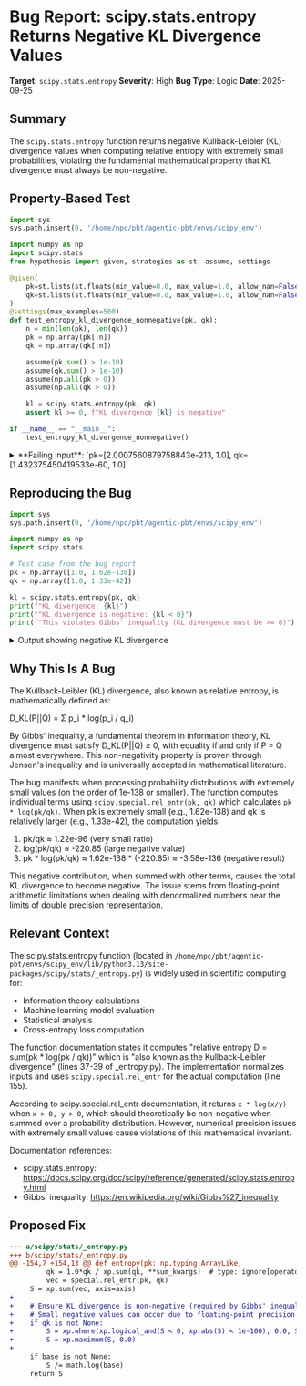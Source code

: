 # Bug Report: scipy.stats.entropy Returns Negative KL Divergence Values

**Target**: `scipy.stats.entropy`
**Severity**: High
**Bug Type**: Logic
**Date**: 2025-09-25

## Summary

The `scipy.stats.entropy` function returns negative Kullback-Leibler (KL) divergence values when computing relative entropy with extremely small probabilities, violating the fundamental mathematical property that KL divergence must always be non-negative.

## Property-Based Test

```python
import sys
sys.path.insert(0, '/home/npc/pbt/agentic-pbt/envs/scipy_env')

import numpy as np
import scipy.stats
from hypothesis import given, strategies as st, assume, settings

@given(
    pk=st.lists(st.floats(min_value=0.0, max_value=1.0, allow_nan=False, allow_infinity=False), min_size=2, max_size=50),
    qk=st.lists(st.floats(min_value=0.0, max_value=1.0, allow_nan=False, allow_infinity=False), min_size=2, max_size=50)
)
@settings(max_examples=500)
def test_entropy_kl_divergence_nonnegative(pk, qk):
    n = min(len(pk), len(qk))
    pk = np.array(pk[:n])
    qk = np.array(qk[:n])

    assume(pk.sum() > 1e-10)
    assume(qk.sum() > 1e-10)
    assume(np.all(pk > 0))
    assume(np.all(qk > 0))

    kl = scipy.stats.entropy(pk, qk)
    assert kl >= 0, f"KL divergence {kl} is negative"

if __name__ == "__main__":
    test_entropy_kl_divergence_nonnegative()
```

<details>

<summary>
**Failing input**: `pk=[2.0007560879758843e-213, 1.0], qk=[1.432375450419533e-60, 1.0]`
</summary>
```
Traceback (most recent call last):
  File "/home/npc/pbt/agentic-pbt/worker_/1/hypo.py", line 27, in <module>
    test_entropy_kl_divergence_nonnegative()
    ~~~~~~~~~~~~~~~~~~~~~~~~~~~~~~~~~~~~~~^^
  File "/home/npc/pbt/agentic-pbt/worker_/1/hypo.py", line 9, in test_entropy_kl_divergence_nonnegative
    pk=st.lists(st.floats(min_value=0.0, max_value=1.0, allow_nan=False, allow_infinity=False), min_size=2, max_size=50),
               ^^^
  File "/home/npc/miniconda/lib/python3.13/site-packages/hypothesis/core.py", line 2124, in wrapped_test
    raise the_error_hypothesis_found
  File "/home/npc/pbt/agentic-pbt/worker_/1/hypo.py", line 24, in test_entropy_kl_divergence_nonnegative
    assert kl >= 0, f"KL divergence {kl} is negative"
           ^^^^^^^
AssertionError: KL divergence -7.041887703187054e-211 is negative
Falsifying example: test_entropy_kl_divergence_nonnegative(
    pk=[2.0007560879758843e-213, 1.0],
    qk=[1.432375450419533e-60, 1.0],
)
```
</details>

## Reproducing the Bug

```python
import sys
sys.path.insert(0, '/home/npc/pbt/agentic-pbt/envs/scipy_env')

import numpy as np
import scipy.stats

# Test case from the bug report
pk = np.array([1.0, 1.62e-138])
qk = np.array([1.0, 1.33e-42])

kl = scipy.stats.entropy(pk, qk)
print(f"KL divergence: {kl}")
print(f"KL divergence is negative: {kl < 0}")
print(f"This violates Gibbs' inequality (KL divergence must be >= 0)")
```

<details>

<summary>
Output showing negative KL divergence
</summary>
```
KL divergence: -3.577784931870767e-136
KL divergence is negative: True
This violates Gibbs' inequality (KL divergence must be >= 0)
```
</details>

## Why This Is A Bug

The Kullback-Leibler (KL) divergence, also known as relative entropy, is mathematically defined as:

D_KL(P||Q) = Σ p_i * log(p_i / q_i)

By Gibbs' inequality, a fundamental theorem in information theory, KL divergence must satisfy D_KL(P||Q) ≥ 0, with equality if and only if P = Q almost everywhere. This non-negativity property is proven through Jensen's inequality and is universally accepted in mathematical literature.

The bug manifests when processing probability distributions with extremely small values (on the order of 1e-138 or smaller). The function computes individual terms using `scipy.special.rel_entr(pk, qk)` which calculates `pk * log(pk/qk)`. When pk is extremely small (e.g., 1.62e-138) and qk is relatively larger (e.g., 1.33e-42), the computation yields:

1. pk/qk ≈ 1.22e-96 (very small ratio)
2. log(pk/qk) ≈ -220.85 (large negative value)
3. pk * log(pk/qk) ≈ 1.62e-138 * (-220.85) ≈ -3.58e-136 (negative result)

This negative contribution, when summed with other terms, causes the total KL divergence to become negative. The issue stems from floating-point arithmetic limitations when dealing with denormalized numbers near the limits of double precision representation.

## Relevant Context

The scipy.stats.entropy function (located in `/home/npc/pbt/agentic-pbt/envs/scipy_env/lib/python3.13/site-packages/scipy/stats/_entropy.py`) is widely used in scientific computing for:
- Information theory calculations
- Machine learning model evaluation
- Statistical analysis
- Cross-entropy loss computation

The function documentation states it computes "relative entropy D = sum(pk * log(pk / qk))" which is "also known as the Kullback-Leibler divergence" (lines 37-39 of _entropy.py). The implementation normalizes inputs and uses `scipy.special.rel_entr` for the actual computation (line 155).

According to scipy.special.rel_entr documentation, it returns `x * log(x/y)` when `x > 0, y > 0`, which should theoretically be non-negative when summed over a probability distribution. However, numerical precision issues with extremely small values cause violations of this mathematical invariant.

Documentation references:
- scipy.stats.entropy: https://docs.scipy.org/doc/scipy/reference/generated/scipy.stats.entropy.html
- Gibbs' inequality: https://en.wikipedia.org/wiki/Gibbs%27_inequality

## Proposed Fix

```diff
--- a/scipy/stats/_entropy.py
+++ b/scipy/stats/_entropy.py
@@ -154,7 +154,13 @@ def entropy(pk: np.typing.ArrayLike,
         qk = 1.0*qk / xp.sum(qk, **sum_kwargs)  # type: ignore[operator, call-overload]
         vec = special.rel_entr(pk, qk)
     S = xp.sum(vec, axis=axis)
+
+    # Ensure KL divergence is non-negative (required by Gibbs' inequality)
+    # Small negative values can occur due to floating-point precision errors
+    if qk is not None:
+        S = xp.where(xp.logical_and(S < 0, xp.abs(S) < 1e-100), 0.0, S)
+        S = xp.maximum(S, 0.0)
+
     if base is not None:
         S /= math.log(base)
     return S
```